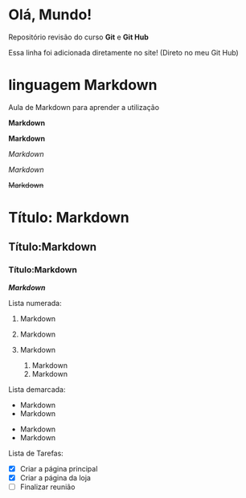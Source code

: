 # Olá, Mundo!
 Repositório revisão do curso **Git** e **Git Hub**

Essa linha foi adicionada diretamente no site! (Direto no meu Git Hub)

# linguagem Markdown
Aula de Markdown para aprender a utilização

**Markdown**

__Markdown__

*Markdown*

_Markdown_

~~Markdown~~

# Título: Markdown
## Título:Markdown
### Título:Markdown
__*Markdown*__

Lista numerada:

1. Markdown
1. Markdown

1. Markdown
   1. Markdown
   1. Markdown

Lista demarcada:

* Markdown
* Markdown
- Markdown
- Markdown

Lista de Tarefas:

- [X] Criar a página principal
- [x] Criar a página da loja
- [ ] Finalizar reunião

